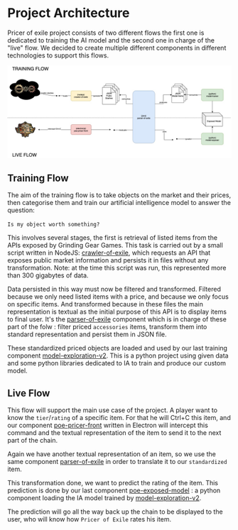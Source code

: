 Project Architecture
====================

Pricer of exile project consists of two different flows the first one is dedicated to training the AI model and the second one in charge of the "live" flow. We decided to create multiple different components in different technologies to support this flows.

![Price of Exile Architecture](/docs/assets/architecture/pricer-of-exile.jpg)

Training Flow
-------------

The aim of the training flow is to take objects on the market and their prices, then categorise them and train our artificial intelligence model to answer the question: 

`Is my object worth something?`

This involves several stages, the first is retrieval of listed items from the APIs exposed by Grinding Gear Games. This task is carried out by a small script written in NodeJS: [crawler-of-exile](https://github.com/PricerOfExile/crawler-of-exile), which requests an API that exposes public market information and persists it in files without any transformation. Note: at the time this script was run, this represented more than 300 gigabytes of data.

Data persisted in this way must now be filtered and transformed. Filtered because we only need listed items with a price, and because we only focus on specific items. And transformed because in these files the main representation is textual as the initial purpose of this API is to display items to final user. It's the [parser-of-exile](https://github.com/PricerOfExile/parser-of-exile) component which is in charge of these part of the folw : filter priced `accessories` items, transform them into standard representation and persist them in JSON file.

These standardized priced objects are loaded and used by our last training component [model-exploration-v2](https://github.com/PricerOfExile/model-exploration-v2). This is a python project using given data and some python libraries dedicated to IA to train and produce our custom model.  

Live Flow
---------

This flow will support the main use case of the project. A player want to know the `tier`/`rating` of a specific item. For that he will Ctrl+C this item, and our component [poe-pricer-front](https://github.com/PricerOfExile/poe-ai-pricer-front) written in Electron will intercept this command and the textual representation of the item to send it to the next part of the chain.

Again we have another textual representation of an item, so we use the same component [parser-of-exile](https://github.com/PricerOfExile/parser-of-exile) in order to translate it to our `standardized` item.

This transformation done, we want to predict the rating of the item. This prediction is done by our last component [poe-exposed-model](https://github.com/PricerOfExile/poe-exposed-model) : a python component loading the IA model trained by [model-exploration-v2](https://github.com/PricerOfExile/model-exploration-v2). 

The prediction will go all the way back up the chain to be displayed to the user, who will know how `Pricer of Exile` rates his item. 

